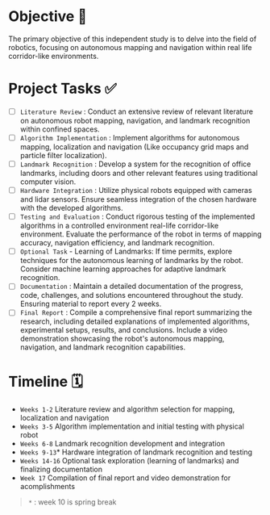 # Objective 🧪
The primary objective of this independent study is to delve into the field of robotics, focusing on autonomous mapping and navigation within real life corridor-like environments.

# Project Tasks ✅

- [ ] `Literature Review` : Conduct an extensive review of relevant literature on autonomous robot mapping, navigation, and landmark recognition within confined spaces.
- [ ] `Algorithm Implementation` : Implement algorithms for autonomous mapping, localization and navigation  (Like occupancy grid maps and particle filter localization).
- [ ] `Landmark Recognition` : Develop a system for the recognition of office landmarks, including doors and other relevant features using traditional computer vision.
- [ ] `Hardware Integration` : Utilize physical robots equipped with cameras and lidar sensors. Ensure seamless integration of the chosen hardware with the developed algorithms.
- [ ] `Testing and Evaluation` : Conduct rigorous testing of the implemented algorithms in a controlled environment real-life corridor-like environment. Evaluate the performance of the robot in terms of mapping accuracy, navigation efficiency, and landmark recognition.
- [ ] `Optional Task` - Learning of Landmarks: If time permits, explore techniques for the autonomous learning of landmarks by the robot. Consider machine learning approaches for adaptive landmark recognition.
- [ ] `Documentation` : Maintain a detailed documentation of the progress, code, challenges, and solutions encountered throughout the study. Ensuring material to report every 2 weeks.
- [ ] `Final Report` : Compile a comprehensive final report summarizing the research, including detailed explanations of implemented algorithms, experimental setups, results, and conclusions. Include a video demonstration showcasing the robot's autonomous mapping, navigation, and landmark recognition capabilities.

# Timeline 🗓️

- `Weeks 1-2` Literature review and algorithm selection for mapping, localization and navigation
- `Weeks 3-5` Algorithm implementation and initial testing with physical robot
- `Weeks 6-8` Landmark recognition development and integration
- `Weeks 9-13`* Hardware integration of landmark recognition and testing
- `Weeks 14-16` Optional task exploration (learning of landmarks) and finalizing documentation
- `Week 17` Compilation of final report and video demonstration for acomplishments

> `*` : week 10 is spring break